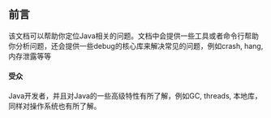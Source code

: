 前言
---
该文档可以帮助你定位Java相关的问题。文档中会提供一些工具或者命令行帮助你分析问题，还会提供一些debug的核心库来解决常见的问题，例如crash, hang, 内存泄露等等

#### 受众
Java开发者，并且对Java的一些高级特性有所了解，例如GC, threads, 本地库，同样对操作系统也有所了解。



